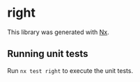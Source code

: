 # right

This library was generated with [Nx](https://nx.dev).

## Running unit tests

Run `nx test right` to execute the unit tests.
